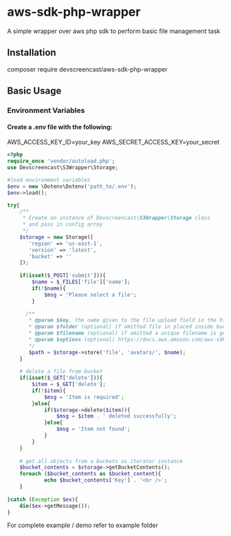 # aws-sdk-php-wrapper
A simple wrapper over aws php sdk to perform basic file management task

## Installation
composer require devscreencast/aws-sdk-php-wrapper

## Basic Usage

### Environment Variables
#### Create a .env file with the following:
AWS_ACCESS_KEY_ID=your_key
AWS_SECRET_ACCESS_KEY=your_secret

```php
<?php
require_once 'vendor/autoload.php';
use Devscreencast\S3Wrapper\Storage;

#load environment variables
$env = new \Dotenv\Dotenv('path_to/.env');
$env->load();

try{
    /**
     * Create an instance of Devscreencast\S3Wrapper\Storage class
     * and pass in config array
     */
    $storage = new Storage([
       'region' => 'us-east-1',
       'version' => 'latest',
       'bucket' => ''
    ]);
    
    if(isset($_POST['submit'])){
        $name = $_FILES['file']['name'];
        if(!$name){
            $msg = 'Please select a file';
        }
        
      /**
       * @param $key, the name given to the file upload field in the html form
       * @param $folder (optional) if omitted file in placed inside bucket
       * @param $filename (optional) if omitted a unique filename is generated
       * @param $options (optional) https://docs.aws.amazon.com/aws-sdk-php/v3/api/api-s3-2006-03-01.html#putobject
       */
       $path = $storage->store('file', 'avatars/', $name);
    }
    
    # delete a file from bucket
    if(isset($_GET['delete'])){
        $item = $_GET['delete'];
        if(!$item){
            $msg = 'Item is required';
        }else{
            if($storage->delete($item)){
                $msg = $item . ' deleted successfully';
            }else{
                $msg = 'Item not found';
            }
        }
    }
    
    # get all objects from a buckets as iterator instance
    $bucket_contents = $storage->getBucketContents();
    foreach ($bucket_contents as $bucket_content){
            echo $bucket_contents['Key'] . '<br />';
    }
   
}catch (Exception $ex){
    die($ex->getMessage());
}
```
For complete example / demo refer to example folder 